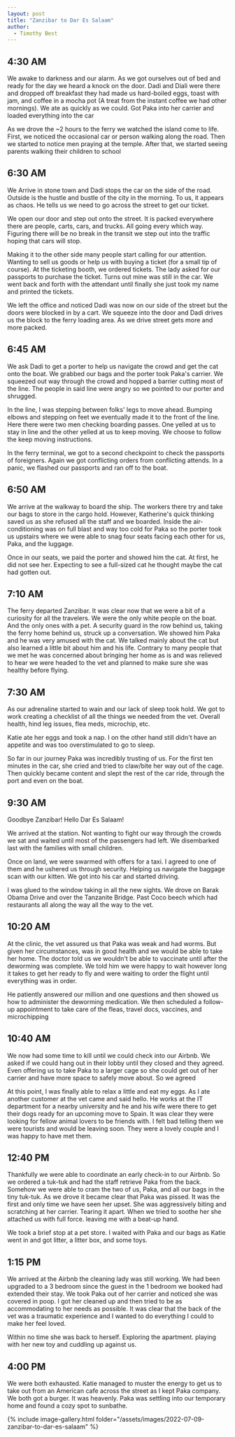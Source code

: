 ```yaml
---
layout: post
title: "Zanzibar to Dar Es Salaam"
author:
  - Timothy Best
---
```


## 4:30 AM

We awake to darkness and our alarm. As we got ourselves out of bed and ready for the day we heard a knock on the door. Dadi and Diali were there and dropped off breakfast they had made us hard-boiled eggs, toast with jam, and coffee in a mocha pot (A treat from the instant coffee we had other mornings). We ate as quickly as we could. Got Paka into her carrier and loaded everything into the car

As we drove the ~2 hours to the ferry we watched the island come to life. First, we noticed the occasional car or person walking along the road. Then we started to notice men praying at the temple. After that, we started seeing parents walking their children to school

## 6:30 AM

We Arrive in stone town and Dadi stops the car on the side of the road. Outside is the hustle and bustle of the city in the morning. To us, it appears as chaos. He tells us we need to go across the street to get our ticket. 

We open our door and step out onto the street. It is packed everywhere there are people, carts, cars, and trucks. All going every which way. Figuring there will be no break in the transit we step out into the traffic hoping that cars will stop.

Making it to the other side many people start calling for our attention. Wanting to sell us goods or help us with buying a ticket (for a small tip of course). At the ticketing booth, we ordered tickets. The lady asked for our passports to purchase the ticket. Turns out mine was still in the car. We went back and forth with the attendant until finally she just took my name and printed the tickets.

We left the office and noticed Dadi was now on our side of the street but the doors were blocked in by a cart. We squeeze into the door and Dadi drives us the block to the ferry loading area. As we drive street gets more and more packed. 

## 6:45 AM

We ask Dadi to get a porter to help us navigate the crowd and get the cat onto the boat. We grabbed our bags and the porter took Paka's carrier. We squeezed out way through the crowd and hopped a barrier cutting most of the line. The people in said line were angry so we pointed to our porter and shrugged. 

In the line, I was stepping between folks' legs to move ahead. Bumping elbows and stepping on feet we eventually made it to the front of the line. Here there were two men checking boarding passes. One yelled at us to stay in line and the other yelled at us to keep moving. We choose to follow the keep moving instructions.

In the ferry terminal, we got to a second checkpoint to check the passports of foreigners. Again we got conflicting orders from conflicting attends. In a panic, we flashed our passports and ran off to the boat.

## 6:50 AM

We arrive at the walkway to board the ship. The workers there try and take our bags to store in the cargo hold. However, Katherine's quick thinking saved us as she refused all the staff and we boarded. Inside the air-conditioning was on full blast and way too cold for Paka so the porter took us upstairs where we were able to snag four seats facing each other for us, Paka, and the luggage.

Once in our seats, we paid the porter and showed him the cat. At first, he did not see her. Expecting to see a full-sized cat he thought maybe the cat had gotten out.

## 7:10 AM

The ferry departed Zanzibar. It was clear now that we were a bit of a curiosity for all the travelers. We were the only white people on the boat. And the only ones with a pet. A security guard in the row behind us, taking the ferry home behind us, struck up a conversation. We showed him Paka and he was very amused with the cat. We talked mainly about the cat but also learned a little bit about him and his life. Contrary to many people that we met he was concerned about bringing her home as is and was relieved to hear we were headed to the vet and planned to make sure she was healthy before flying.

## 7:30 AM
As our adrenaline started to wain and our lack of sleep took hold. We got to work creating a checklist of all the things we needed from the vet. Overall health, hind leg issues, flea meds, microchip, etc. 

Katie ate her eggs and took a nap. I on the other hand still didn't have an appetite and was too overstimulated to go to sleep.

So far in our journey Paka was incredibly trusting of us. For the first ten minutes in the car, she cried and tried to claw/bite her way out of the cage. Then quickly became content and slept the rest of the car ride, through the port and even on the boat.

## 9:30 AM

Goodbye Zanzibar! Hello Dar Es Salaam! 

We arrived at the station. Not wanting to fight our way through the crowds we sat and waited until most of the passengers had left. We disembarked last with the families with small children.

Once on land, we were swarmed with offers for a taxi. I agreed to one of them and he ushered us through security. Helping us navigate the baggage scan with our kitten. We got into his car and started driving. 

I was glued to the window taking in all the new sights. We drove on Barak Obama Drive and over the Tanzanite Bridge. Past Coco beech which had restaurants all along the way all the way to the vet.

## 10:20 AM

At the clinic, the vet assured us that Paka was weak and had worms. But given her circumstances, was in good health and we would be able to take her home. The doctor told us we wouldn't be able to vaccinate until after the deworming was complete. We told him we were happy to wait however long it takes to get her ready to fly and were waiting to order the flight until everything was in order. 

He patiently answered our million and one questions and then showed us how to administer the deworming medication. We then scheduled a follow-up appointment to take care of the fleas, travel docs, vaccines, and microchipping

## 10:40 AM

We now had some time to kill until we could check into our Airbnb. We asked if we could hang out in their lobby until they closed and they agreed. Even offering us to take Paka to a larger cage so she could get out of her carrier and have more space to safely move about. So we agreed

At this point, I was finally able to relax a little and eat my eggs. As I ate another customer at the vet came and said hello. He works at the IT department for a nearby university and he and his wife were there to get their dogs ready for an upcoming move to Spain. It was clear they were looking for fellow animal lovers to be friends with. I felt bad telling them we were tourists and would be leaving soon. They were a lovely couple and I was happy to have met them.

## 12:40 PM

Thankfully we were able to coordinate an early check-in to our Airbnb. So we ordered a tuk-tuk and had the staff retrieve Paka from the back. Somehow we were able to cram the two of us, Paka, and all our bags in the tiny tuk-tuk. As we drove it became clear that Paka was pissed. It was the first and only time we have seen her upset. She was aggressively biting and scratching at her carrier. Tearing it apart. When we tried to soothe her she attached us with full force. leaving me with a beat-up hand. 

We took a brief stop at a pet store. I waited with Paka and our bags as Katie went in and got litter, a litter box, and some toys.

## 1:15 PM

We arrived at the Airbnb the cleaning lady was still working. We had been upgraded to a 3 bedroom since the guest in the 1 bedroom we booked had extended their stay. We took Paka out of her carrier and noticed she was covered in poop. I got her cleaned up and then tried to be as accommodating to her needs as possible. It was clear that the back of the vet was a traumatic experience and I wanted to do everything I could to make her feel loved. 

Within no time she was back to herself. Exploring the apartment. playing with her new toy and cuddling up against us. 

## 4:00 PM

We were both exhausted. Katie managed to muster the energy to get us to take out from an American cafe across the street as I kept Paka company. We both got a burger. It was heavenly. Paka was settling into our temporary home and found a cozy spot to sunbathe.


{% include image-gallery.html folder="/assets/images/2022-07-09-zanzibar-to-dar-es-salaam" %}

